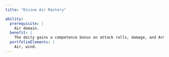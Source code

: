 ```yaml
---
title: "Divine Air Mastery"

ability:
  prerequisite: |
    Air domain.
  benefit: |
    The deity gains a competence bonus on attack rolls, damage, and Armor Class equal to its divine rank if both the deity and its foe are airborne. The deity can fly with perfect maneuverability. When flying, the deity can automatically know the location of any corporeal creature within 10 feet per divine rank, by sensing the disturbance in the air the creature causes.
  portfolioElements: |
    Air, wind.
---
```

